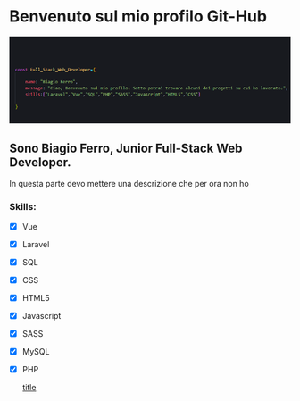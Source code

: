 # Benvenuto sul mio profilo Git-Hub

[![title](images/idk.png)](https://github.com/bia9400/htmlcss-playstation)


## Sono Biagio Ferro, Junior Full-Stack Web Developer.
In questa parte devo mettere una descrizione che per ora non ho



### Skills:

- [x] Vue
- [x] Laravel
- [x] SQL
- [x] CSS
- [x] HTML5
- [x] Javascript
- [x] SASS
- [x] MySQL
- [x] PHP

	[title](https://www.example.com)
